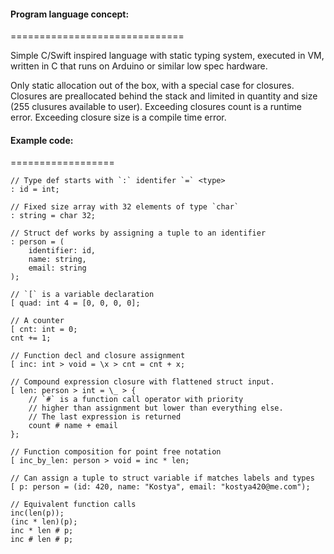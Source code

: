 #### Program language concept:
==============================

Simple C/Swift inspired language with static typing system,
executed in VM, written in C that runs on Arduino or similar low spec hardware.

Only static allocation out of the box, with a special case for closures.
Closures are preallocated behind the stack and limited in quantity and size (255 clusures available to user).
Exceeding closures count is a runtime error. Exceeding closure size is a compile time error.

#### Example code:
==================

```
// Type def starts with `:` identifer `=` <type>
: id = int;

// Fixed size array with 32 elements of type `char`
: string = char 32;

// Struct def works by assigning a tuple to an identifier
: person = (
	identifier: id,
	name: string,
	email: string
);

// `[` is a variable declaration
[ quad: int 4 = [0, 0, 0, 0];

// A counter
[ cnt: int = 0;
cnt += 1;

// Function decl and closure assignment
[ inc: int > void = \x > cnt = cnt + x;

// Compound expression closure with flattened struct input.
[ len: person > int = \_ > {
	// `#` is a function call operator with priority
	// higher than assignment but lower than everything else.
	// The last expression is returned
	count # name + email
};

// Function composition for point free notation
[ inc_by_len: person > void = inc * len;

// Can assign a tuple to struct variable if matches labels and types
[ p: person = (id: 420, name: "Kostya", email: "kostya420@me.com");

// Equivalent function calls
inc(len(p));
(inc * len)(p);
inc * len # p;
inc # len # p;
```
